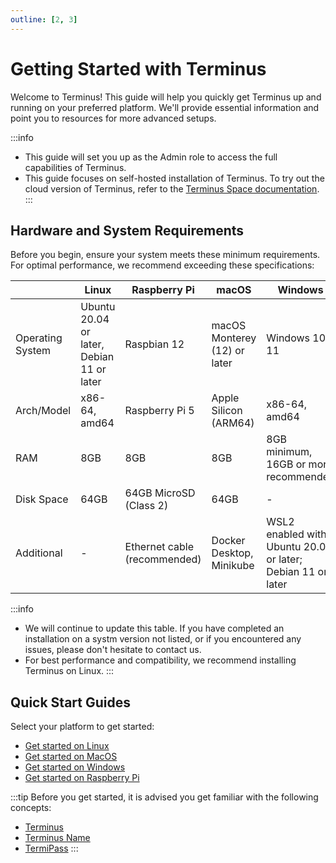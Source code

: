 ```yaml
---
outline: [2, 3]
---
```


# Getting Started with Terminus

Welcome to Terminus! This guide will help you quickly get Terminus up and running on your preferred platform. We'll provide essential information and point you to resources for more advanced setups.

:::info
- This guide will set you up as the Admin role to access the full capabilities of Terminus.
- This guide focuses on self-hosted installation of Terminus. To try out the cloud version of Terminus, refer to the [Terminus Space documentation](../../../how-to/space/host/create-terminus.md).
:::

## Hardware and System Requirements 

Before you begin, ensure your system meets these minimum requirements. For optimal performance, we recommend exceeding these specifications:


| | Linux | Raspberry Pi | macOS | Windows |
|---|---|---|---|---|
| Operating System | Ubuntu 20.04 or later, Debian 11 or later | Raspbian 12 | macOS Monterey (12) or later |  Windows 10, 11  |
| Arch/Model | x86-64, amd64 | Raspberry Pi 5  | Apple Silicon (ARM64) | x86-64, amd64 |
| RAM | 8GB  | 8GB | 8GB | 8GB minimum, 16GB or more recommended |
| Disk Space | 64GB | 64GB MicroSD (Class 2) | 64GB | - |
| Additional | - | Ethernet cable (recommended) | Docker Desktop, Minikube | WSL2 enabled with Ubuntu 20.04 or later; Debian 11 or later |

:::info
- We will continue to update this table. If you have completed an installation on a systm version not listed, or if you encountered any issues, please don't hesitate to contact us.
- For best performance and compatibility, we recommend installing Terminus on Linux. 
:::

## Quick Start Guides

Select your platform to get started:

- [Get started on Linux](linux.md)
- [Get started on MacOS](mac.md)
- [Get started on Windows](windows.md)
- [Get started on Raspberry Pi](raspberry.md)

:::tip
Before you get started, it is advised you get familiar with the following concepts:

- [Terminus](../../introduction/what-is-terminus.md)
- [Terminus Name](../../terminus/terminus-name.md)
- [TermiPass](../../../how-to/termipass/overview.md)
:::

